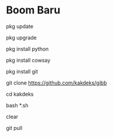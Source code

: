 # Boom Baru
pkg update

pkg upgrade

pkg install python

pkg install cowsay

pkg install git

git clone https://github.com/kakdeks/gibb

cd kakdeks

bash *.sh

clear

git pull
